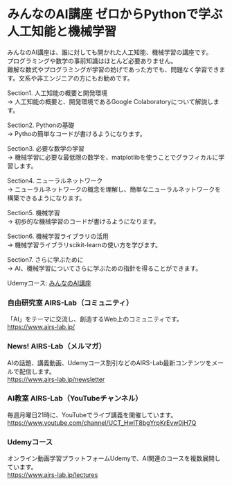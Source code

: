 # みんなのAI講座 ゼロからPythonで学ぶ人工知能と機械学習
みんなのAI講座は、誰に対しても開かれた人工知能、機械学習の講座です。  
プログラミングや数学の事前知識はほとんど必要ありません。  
難解な数式やプログラミングが学習の妨げであった方でも、問題なく学習できます。文系や非エンジニアの方にもお勧めです。  

Section1. 人工知能の概要と開発環境  
→ 人工知能の概要と、開発環境であるGoogle Colaboratoryについて解説します。

Section2. Pythonの基礎  
→ Pythoの簡単なコードが書けるようになります。

Section3. 必要な数学の学習  
→ 機械学習に必要な最低限の数学を、matplotlibを使うことでグラフィカルに学習します。

Section4. ニューラルネットワーク  
→ ニューラルネットワークの概念を理解し、簡単なニューラルネットワークを構築できるようになります。

Section5. 機械学習  
→ 初歩的な機械学習のコードが書けるようになります。

Section6. 機械学習ライブラリの活用  
→ 機械学習ライブラリscikit-learnの使い方を学びます。

Section7. さらに学ぶために  
→ AI、機械学習についてさらに学ぶための指針を得ることができます。

Udemyコース: [みんなのAI講座](https://www.udemy.com/course/learning-ai/?referralCode=133FB9D95FF71AFB1007)

### 自由研究室 AIRS-Lab（コミュニティ）
「AI」をテーマに交流し、創造するWeb上のコミュニティです。  
https://www.airs-lab.jp/  
  
### News! AIRS-Lab（メルマガ）
AIの話題、講義動画、Udemyコース割引などのAIRS-Lab最新コンテンツをメールで配信します。  
https://www.airs-lab.jp/newsletter  
  
### AI教室 AIRS-Lab（YouTubeチャンネル）
毎週月曜日21時に、YouTubeでライブ講義を開催しています。  
https://www.youtube.com/channel/UCT_HwlT8bgYrpKrEvw0jH7Q  
  
### Udemyコース
オンライン動画学習プラットフォームUdemyで、AI関連のコースを複数展開しています。  
https://www.airs-lab.jp/lectures  

